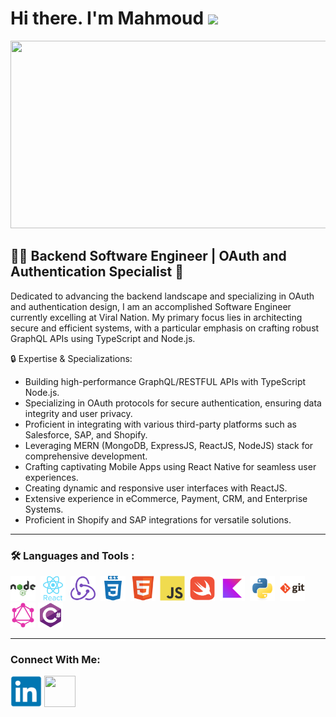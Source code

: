 

<h1 >
  Hi there. I'm Mahmoud
  <img src="https://media.giphy.com/media/hvRJCLFzcasrR4ia7z/giphy.gif" width="30px"/>
</h1>
</div>

<div align="center">
  <img src="https://media.giphy.com/media/dWesBcTLavkZuG35MI/giphy.gif" width="600" height="300"/>
</div>


## 👨‍💻 Backend Software Engineer | OAuth and Authentication Specialist 🚀

Dedicated to advancing the backend landscape and specializing in OAuth and authentication design, I am an accomplished Software Engineer currently excelling at Viral Nation. My primary focus lies in architecting secure and efficient systems, with a particular emphasis on crafting robust GraphQL APIs using TypeScript and Node.js.

🔒 Expertise & Specializations:

- Building high-performance GraphQL/RESTFUL APIs with TypeScript Node.js.
- Specializing in OAuth protocols for secure authentication, ensuring data integrity and user privacy.
- Proficient in integrating with various third-party platforms such as Salesforce, SAP, and Shopify.
- Leveraging MERN (MongoDB, ExpressJS, ReactJS, NodeJS) stack for comprehensive development.
- Crafting captivating Mobile Apps using React Native for seamless user experiences.
- Creating dynamic and responsive user interfaces with ReactJS.
- Extensive experience in eCommerce, Payment, CRM, and Enterprise Systems.
- Proficient in Shopify and SAP integrations for versatile solutions.

---

### :hammer_and_wrench: Languages and Tools :
<div>
  <img src="https://github.com/devicons/devicon/blob/master/icons/nodejs/nodejs-original-wordmark.svg" title="NodeJS" alt="NodeJS" width="40" height="40"/>&nbsp;
  <img src="https://github.com/devicons/devicon/blob/master/icons/react/react-original-wordmark.svg" title="React" alt="React" width="40" height="40"/>&nbsp;
  <img src="https://github.com/devicons/devicon/blob/master/icons/redux/redux-original.svg" title="Redux" alt="Redux " width="40" height="40"/>&nbsp;
  <img src="https://github.com/devicons/devicon/blob/master/icons/css3/css3-plain-wordmark.svg"  title="CSS3" alt="CSS" width="40" height="40"/>&nbsp;
  <img src="https://github.com/devicons/devicon/blob/master/icons/html5/html5-original.svg" title="HTML5" alt="HTML" width="40" height="40"/>&nbsp;
  <img src="https://github.com/devicons/devicon/blob/master/icons/javascript/javascript-original.svg" title="JavaScript" alt="JavaScript" width="40" height="40"/>&nbsp;
  <img src="https://github.com/devicons/devicon/blob/master/icons/swift/swift-original.svg" title="Swift" alt="Swift" width="40" height="40"/>&nbsp;
  <img src="https://github.com/devicons/devicon/blob/master/icons/kotlin/kotlin-original.svg" title="Kotlin" alt="Kotlin" width="40" height="40"/>&nbsp;
  <img src="https://github.com/devicons/devicon/blob/master/icons/python/python-original.svg" title="Python"  alt="Python" width="40" height="40"/>&nbsp;
  <img src="https://github.com/devicons/devicon/blob/master/icons/git/git-original-wordmark.svg" title="Git" **alt="Git" width="40" height="40"/>
  <img src="https://github.com/devicons/devicon/blob/master/icons/graphql/graphql-plain.svg" title="Graphql" **alt="Graphql" width="40" height="40"/>
  <img src="https://github.com/devicons/devicon/blob/master/icons/csharp/csharp-original.svg" title="Csharp" **alt="Csharp" width="40" height="40"/>
</div>

---
### Connect With Me:

<div>
  <a href="https://www.linkedin.com/in/mahmoudmraisi/" style="text-decoration:none;">
    <img src="https://github.com/devicons/devicon/blob/master/icons/linkedin/linkedin-original.svg" width="50" height="50">
  </a>
  <a href="mailto:mahmoudmraisi2@gmail.com" style="text-decoration:none;">
    <img src="https://github.com/mmraisi/mmraisi/assets/67347986/12e7fe05-45ec-40fb-b613-66121ea41e76" width="50" height="50">
  </a>
</div>

